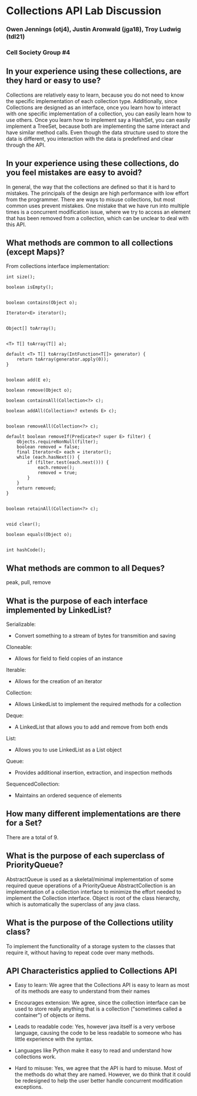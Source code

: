 # Collections API Lab Discussion
### Owen Jennings (otj4), Justin Aronwald (jga18), Troy Ludwig (tdl21)
### Cell Society Group #4



## In your experience using these collections, are they hard or easy to use?

Collections are relatively easy to learn, because you do not need to know the specific implementation of each collection type.
Additionally, since Collections are designed as an interface, once you learn how to interact with one specific implementation of a collection, you can easily learn how to use others.
Once you learn how to implement say a HashSet, you can easily implement a TreeSet, because both are implementing the same interact and have similar method calls. 
Even though the data structure used to store the data is different, you interaction with the data is predefined and clear through the API.

## In your experience using these collections, do you feel mistakes are easy to avoid?

In general, the way that the collections are defined so that it is hard to mistakes. 
The principals of the design are high performance with low effort from the programmer.
There are ways to misuse collections, but most common uses prevent mistakes.
One mistake that we have run into multiple times is a concurrent modification issue, where we try to access an element that has been removed from a collection, which can be unclear to deal with this API.

## What methods are common to all collections (except Maps)?

From collections interface implementation: 

    int size();

    boolean isEmpty();

 
    boolean contains(Object o);

    Iterator<E> iterator();

   
    Object[] toArray();

    
    <T> T[] toArray(T[] a);

    default <T> T[] toArray(IntFunction<T[]> generator) {
        return toArray(generator.apply(0));
    }


    boolean add(E e);

    boolean remove(Object o);

    boolean containsAll(Collection<?> c);

    boolean addAll(Collection<? extends E> c);

   
    boolean removeAll(Collection<?> c);

    default boolean removeIf(Predicate<? super E> filter) {
        Objects.requireNonNull(filter);
        boolean removed = false;
        final Iterator<E> each = iterator();
        while (each.hasNext()) {
            if (filter.test(each.next())) {
                each.remove();
                removed = true;
            }
        }
        return removed;
    }

   
    boolean retainAll(Collection<?> c);

   
    void clear();

    boolean equals(Object o);

  
    int hashCode();



## What methods are common to all Deques?

peak, pull, remove


## What is the purpose of each interface implemented by LinkedList?

Serializable:
- Convert something to a stream of bytes for transmition and saving

Cloneable:
- Allows for field to field copies of an instance

Iterable: 
- Allows for the creation of an iterator 

Collection:
- Allows LinkedList to implement the required methods for a collection

Deque:
- A LinkedList that allows you to add and remove from both ends

List:
- Allows you to use LinkedList as a List object

Queue:
- Provides additional insertion, extraction, and inspection methods

SequencedCollection:
- Maintains an ordered sequence of elements

## How many different implementations are there for a Set?

There are a total of 9.

## What is the purpose of each superclass of PriorityQueue?

AbstractQueue is used as a skeletal/minimal implementation of some required queue operations of a PriorityQueue
AbstractCollection is an implementation of a collection interface to minimize the effort needed to implement the Collection interface.
Object is root of the class hierarchy, which is automatically the superclass of any java class.

## What is the purpose of the Collections utility class?

To implement the functionality of a storage system to the classes that require it, without having to repeat code over many methods.


## API Characteristics applied to Collections API

* Easy to learn: We agree that the Collections API is easy to learn as most of its methods are easy to understand from their names

* Encourages extension: We agree, since the collection interface can be used to store really anything that is a collection ("sometimes called a container") of objects or items.

* Leads to readable code: Yes, however java itself is a very verbose language, causing the code to be less readable to someone who has little experience with the syntax.
* Languages like Python make it easy to read and understand how collections work.

* Hard to misuse: Yes, we agree that the API is hard to misuse. Most of the methods do what they are named. However, we do think that it could be redesigned to help the user better handle concurrent modification exceptions.
 
 
